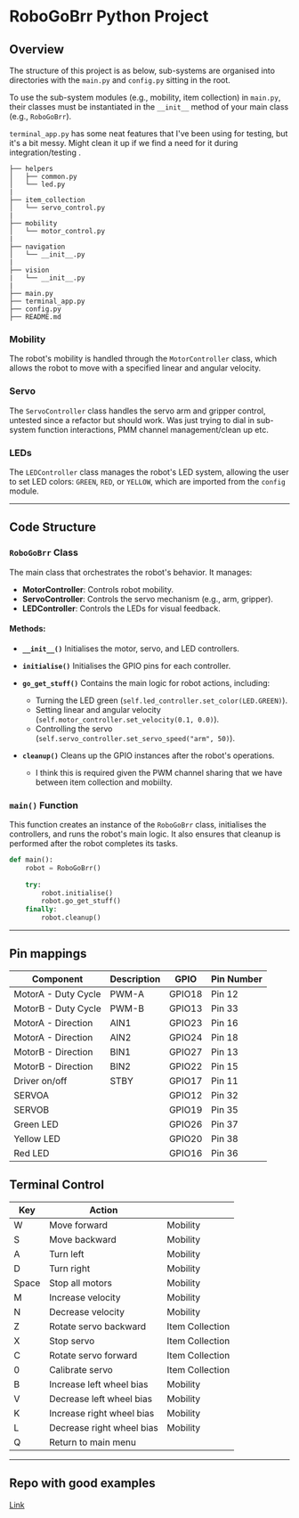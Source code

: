 # RoboGoBrr Python Project

## Overview
The structure of this project is as below, sub-systems are organised into directories with the `main.py` and `config.py` sitting in the root. 

To use the sub-system modules (e.g., mobility, item collection) in `main.py`, their classes must be instantiated in the `__init__` method of your main class (e.g., `RoboGoBrr`).

`terminal_app.py` has some neat features that I've been using for testing, but it's a bit messy. Might clean it up if we find a need for it during integration/testing .

```
├── helpers
│   ├── common.py
│   └── led.py
|
├── item_collection
│   └── servo_control.py
|
├── mobility
│   └── motor_control.py
|
├── navigation
│   └── __init__.py
|
├── vision
|   └── __init__.py
|
├── main.py
├── terminal_app.py
├── config.py
├── README.md
```

### Mobility
The robot's mobility is handled through the `MotorController` class, which allows the robot to move with a specified linear and angular velocity.

### Servo
The `ServoController` class handles the servo arm and gripper control, untested since a refactor but should work. Was just trying to dial in sub-system function interactions, PMM channel management/clean up etc.

### LEDs
The `LEDController` class manages the robot's LED system, allowing the user to set LED colors: `GREEN`, `RED`, or `YELLOW`, which are imported from the `config` module.

---

## Code Structure

### `RoboGoBrr` Class
The main class that orchestrates the robot's behavior. It manages:
- **MotorController**: Controls robot mobility.
- **ServoController**: Controls the servo mechanism (e.g., arm, gripper).
- **LEDController**: Controls the LEDs for visual feedback.

#### Methods:

- **`__init__()`**
  Initialises the motor, servo, and LED controllers.

- **`initialise()`**
  Initialises the GPIO pins for each controller.

- **`go_get_stuff()`**
  Contains the main logic for robot actions, including:
  - Turning the LED green (`self.led_controller.set_color(LED.GREEN)`).
  - Setting linear and angular velocity (`self.motor_controller.set_velocity(0.1, 0.0)`).
  - Controlling the servo (`self.servo_controller.set_servo_speed("arm", 50)`).

- **`cleanup()`**
  Cleans up the GPIO instances after the robot's operations.
   - I think this is required given the PWM channel sharing that we have between item collection and mobiilty.

### `main()` Function
This function creates an instance of the `RoboGoBrr` class, initialises the controllers, and runs the robot's main logic. It also ensures that cleanup is performed after the robot completes its tasks.

```python
def main():
    robot = RoboGoBrr() 
    
    try:
        robot.initialise()  
        robot.go_get_stuff()         
    finally:
        robot.cleanup()     
```

---

<!-- █▀▀█ ▀█▀ █▀▀▄ █▀▀ 
     █  █  █  █  █ ▀▀█ 
     █▀▀▀ ▀▀▀ ▀  ▀ ▀▀▀ -->

## Pin mappings
| Component               | Description     | GPIO  | Pin Number |
|-------------------------|-----------------|-------|------------|
| MotorA - Duty Cycle     | PWM-A           | GPIO18| Pin 12     |
| MotorB - Duty Cycle     | PWM-B           | GPIO13| Pin 33     |
| MotorA - Direction      | AIN1            | GPIO23| Pin 16     |
| MotorA - Direction      | AIN2            | GPIO24| Pin 18     |
| MotorB - Direction      | BIN1            | GPIO27| Pin 13     |
| MotorB - Direction      | BIN2            | GPIO22| Pin 15     |
| Driver on/off           | STBY            | GPIO17| Pin 11     |
| SERVOA                  |                 | GPIO12| Pin 32     |
| SERVOB                  |                 | GPIO19| Pin 35     |
| Green LED               |                 | GPIO26| Pin 37     |
| Yellow LED              |                 | GPIO20| Pin 38     |
| Red LED                 |                 | GPIO16| Pin 36     |

<!--test-->
## Terminal Control
| Key   | Action                                   |     |
|-------|------------------------------------------|-----|
| W     | Move forward                             | Mobility    |
| S     | Move backward                            | Mobility    |
| A     | Turn left                                | Mobility    |
| D     | Turn right                               | Mobility    |
| Space | Stop all motors                          | Mobility    |
| M     | Increase velocity                        | Mobility    |
| N     | Decrease velocity                        | Mobility    |
| Z     | Rotate servo backward                    | Item Collection    |
| X     | Stop servo                               | Item Collection    |
| C     | Rotate servo forward                     | Item Collection    |
| 0     | Calibrate servo                          | Item Collection    |
| B     | Increase left wheel bias                 | Mobility    |
| V     | Decrease left wheel bias                 | Mobility    |
| K     | Increase right wheel bias                | Mobility    |
| L     | Decrease right wheel bias                | Mobility    |
| Q     | Return to main menu                      |     |


---
## Repo with good examples
[Link](https://github.com/ahhim911/egb320-team9/blob/main/Computer_Vision_Tutorial/captured_image_6.png)